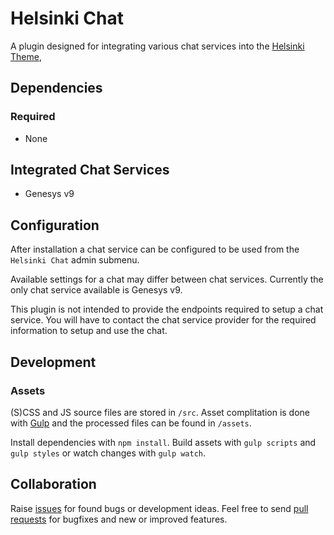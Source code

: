 # Helsinki Chat
A plugin designed for integrating various chat services into the [Helsinki Theme](https://github.com/City-of-Helsinki/wordpress-helfi-helsinkiteema),

## Dependencies

### Required
- None

## Integrated Chat Services
- Genesys v9


## Configuration
After installation a chat service can be configured to be used from the `Helsinki Chat` admin submenu.

Available settings for a chat may differ between chat services. Currently the only chat service available is Genesys v9.

This plugin is not intended to provide the endpoints required to setup a chat service. You will have to contact the chat service provider for the required information to setup and use the chat.

## Development

### Assets
(S)CSS and JS source files are stored in `/src`. Asset complitation is done with [Gulp](https://gulpjs.com/) and the processed files can be found in `/assets`.

Install dependencies with `npm install`. Build assets with `gulp scripts` and `gulp styles` or watch changes with `gulp watch`.

## Collaboration
Raise [issues](https://github.com/City-of-Helsinki/wordpress-helfi-privatewebsite/issues) for found bugs or development ideas. Feel free to send [pull requests](https://github.com/City-of-Helsinki/wordpress-helfi-privatewebsite/pulls) for bugfixes and new or improved features.